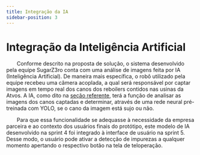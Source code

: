 ```yaml
---
title: Integração da IA
sidebar-position: 3
---
```


# Integração da Inteligência Artificial

&emsp;&emsp;Conforme descrito na proposta de solução, o sistema desenvolvido pela equipe SugarZ3ro conta com uma análise de imagens feita por IA (Inteligência Artificial). De maneira mais específica, o robô utilizado pela equipe recebeu uma câmera acoplada, a qual será responsável por captar imagens em tempo real dos canos dos reboilers contidos nas usinas da Atvos. A IA, como dito na [seção referente](./inteligencia_artificial.md), terá a função de analisar as imagens dos canos captadas e determinar, através de uma rede neural pré-treinada com YOLO, se o cano da imagem está sujo ou não.

&emsp;&emsp;Para que essa funcionalidade se adequasse à necessidade da empresa parceira e ao contexto dos usuários finais do protótipo, este modelo de IA desenvolvido na sprint 4 foi integrado à interface de usuário na sprint 5. Desse modo, o usuário pode ativar a detecção de impurezas a qualquer momento apertando o respectivo botão na tela de teloperação.

## 